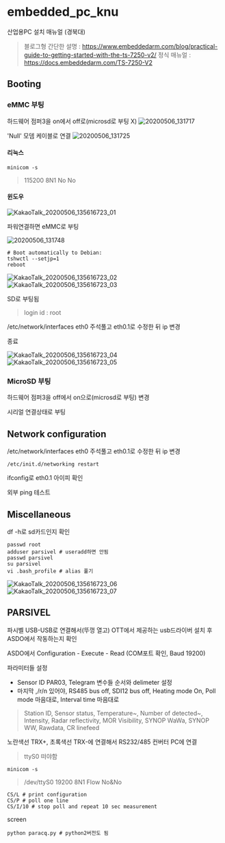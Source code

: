 # embedded_pc_knu
산업용PC 설치 매뉴얼 (경북대)


> 블로그형 간단한 설명 : https://www.embeddedarm.com/blog/practical-guide-to-getting-started-with-the-ts-7250-v2/ 
> 정식 매뉴얼 : https://docs.embeddedarm.com/TS-7250-V2

## Booting

### eMMC 부팅

하드웨어 점퍼3을 on에서 off로(microsd로 부팅 X)
![20200506_131717](https://user-images.githubusercontent.com/56524306/81640467-915cce00-9459-11ea-9ff0-badb90a6d069.jpg)

'Null' 모뎀 케이블로 연결
![20200506_131725](https://user-images.githubusercontent.com/56524306/81640472-93269180-9459-11ea-82fa-98ca3df8a458.jpg)

#### 리눅스
```
minicom -s
```

> 115200 8N1 No No


#### 윈도우
![KakaoTalk_20200506_135616723_01](https://user-images.githubusercontent.com/56524306/81162029-83293080-8fc7-11ea-989e-eaf4b5bd8713.png)


파워연결하면 eMMC로 부팅

![20200506_131748](https://user-images.githubusercontent.com/56524306/81640473-93269180-9459-11ea-8bf7-2b7587a21ca2.jpg)

```
# Boot automatically to Debian:
tshwctl --setjp=1
reboot
```

![KakaoTalk_20200506_135616723_02](https://user-images.githubusercontent.com/56524306/81162050-8a503e80-8fc7-11ea-9e8f-4654c68527a8.png)
![KakaoTalk_20200506_135616723_03](https://user-images.githubusercontent.com/56524306/81162056-8ae8d500-8fc7-11ea-82f8-74c77ffd3055.png)


SD로 부팅됨


> login id : root


/etc/network/interfaces eth0 주석풀고 eth0.1로 수정한 뒤 ip 변경


종료

![KakaoTalk_20200506_135616723_04](https://user-images.githubusercontent.com/56524306/81162058-8b816b80-8fc7-11ea-9952-60b84c9ea02a.png)
![KakaoTalk_20200506_135616723_05](https://user-images.githubusercontent.com/56524306/81162060-8b816b80-8fc7-11ea-874d-950add248abf.png)


### MicroSD 부팅


하드웨어 점퍼3을 off에서 on으로(microsd로 부팅) 변경


시리얼 연결상태로 부팅


## Network configuration


/etc/network/interfaces eth0 주석풀고 eth0.1로 수정한 뒤 ip 변경

```
/etc/init.d/networking restart
```


ifconfig로 eth0.1 아이피 확인


외부 ping 테스트


## Miscellaneous


df -h로 sd카드인지 확인


```
passwd root
adduser parsivel # useradd하면 안됨
passwd parsivel
su parsivel
vi .bash_profile # alias 풀기
```


![KakaoTalk_20200506_135616723_06](https://user-images.githubusercontent.com/56524306/81162062-8c1a0200-8fc7-11ea-9ddd-ed823c1510ef.png)
![KakaoTalk_20200506_135616723_07](https://user-images.githubusercontent.com/56524306/81162064-8c1a0200-8fc7-11ea-886c-51ccc424f50a.png)


## PARSIVEL
파시벨 USB-USB로 연결해서(뚜껑 열고) OTT에서 제공하는 usb드라이버 설치 후 ASDO에서 작동하는지 확인


ASDO에서 Configuration - Execute - Read (COM포트 확인, Baud 19200)


파라미터들 설정


- Sensor ID PAR03, Telegram 변수들 순서와 delimeter 설정
- 마지막 ,/r/n 있어야, RS485 bus off, SDI12 bus off, Heating mode On, Poll mode 마음대로, Interval time 마음대로


> Station ID, Sensor status, Temperature~, Number of detected~, Intensity, Radar reflectivity, MOR Visibility, SYNOP WaWa, SYNOP WW, Rawdata, CR linefeed


노란색선 TRX+, 초록색선 TRX-에 연결해서 RS232/485 컨버터 PC에 연결
> ttyS0 떠야함

```
minicom -s
```
> /dev/ttyS0 19200 8N1 Flow No&No
```
CS/L # print configuration
CS/P # poll one line
CS/I/10 # stop poll and repeat 10 sec measurement
```
screen
```
python paracq.py # python2버전도 됨
```
